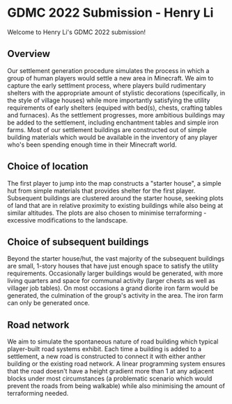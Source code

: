 # GDMC 2022 Submission - Henry Li

Welcome to Henry Li's GDMC 2022 submission!

## Overview

Our settlement generation procedure simulates the process in which a group of human players would settle a new area in Minecraft. We aim to capture the early settlment process, where players build rudimentary shelters with the appropriate amount of stylistic decorations (specifically, in the style of village houses) while more importantly satisfying the utility requirements of early shelters (equiped with bed(s), chests, crafting tables and furnaces). As the settlement progresses, more ambitious buildings may be added to the settlement, including enchantment tables and simple iron farms. Most of our settlement buildings are constructed out of simple building materials which would be available in the inventory of any player who's been spending enough time in their Minecraft world.

## Choice of location

The first player to jump into the map constructs a "starter house", a simple hut from simple materials that provides shelter for the first player. Subsequent buildings are clustered around the starter house, seeking plots of land that are in relative proximity to existing buildings while also being at similar altitudes. The plots are also chosen to minimise terraforming - excessive modifications to the landscape.

## Choice of subsequent buildings

Beyond the starter house/hut, the vast majority of the subsequent buildings are small, 1-story houses that have just enough space to satisfy the utility requirements. Occasionally larger buildings would be generated, with more living quarters and space for communal activity (larger chests as well as villager job tables). On most occasions a grand diorite iron farm would be generated, the culmination of the group's activity in the area. The iron farm can only be generated once.

## Road network

We aim to simulate the spontaneous nature of road building which typical player-built road systems exhibit. Each time a building is added to a settlement, a new road is constructed to connect it with either anther building or the existing road network. A linear programming system ensures that the road doesn't have a height gradient more than 1 at any adjacent blocks under most circumstances (a problematic scenario which would prevent the roads from being walkable) while also minimising the amount of terraforming needed.

